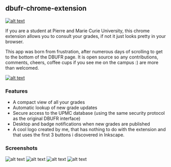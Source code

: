 
## dbufr-chrome-extension
[![alt text](https://kuoa.github.io/dbufr-chrome-extension/images/icon256.png "dbufr-chrome-extension")](https://kuoa.github.io/dbufr-chrome-extension)


 If you are a student at Pierre and Marie Curie University, this chrome extension allows you to consult your grades, if not it just looks pretty in your browser.

This app was born from frustration, after numerous days of scrolling to get to the bottom of the DBUFR page.
It is open source so any contributions, comments, cheers, coffee cups if you see me on the campus :) are more than welcomed.


[![alt text](https://developer.chrome.com/webstore/images/ChromeWebStore_Badge_v2_206x58.png "chrome store")](https://chrome.google.com/webstore/detail/dbufr/kcinicchakadpomogbdgimgmjicbkmgf?authuser=1)

### Features
* A compact view of all your grades
* Automatic lookup of new grade updates
* Secure access to the UPMC database (using the same security protocol as the original DBUFR interface)
* Desktop and badge notifications when new grades are published
* A cool logo created by me, that has nothing to do with the extension and that uses the first 3 buttons i discovered in Inkscape.

### Screenshots

![alt text](https://kuoa.github.io/dbufr-chrome-extension/images/scheenshot1.png)
![alt text](https://kuoa.github.io/dbufr-chrome-extension/images/scheenshot3.png)
![alt text](https://kuoa.github.io/dbufr-chrome-extension/images/scheenshot2.png)
![alt text](https://kuoa.github.io/dbufr-chrome-extension/images/scheenshot4.png)
